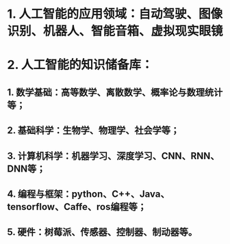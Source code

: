 # 1. 人工智能的应用领域：自动驾驶、图像识别、机器人、智能音箱、虚拟现实眼镜

# 2. 人工智能的知识储备库：
## 1. 数学基础：高等数学、离散数学、概率论与数理统计等；
## 2. 基础科学：生物学、物理学、社会学等；
## 3. 计算机科学：机器学习、深度学习、CNN、RNN、DNN等；
## 4. 编程与框架：python、C++、Java、tensorflow、Caffe、ros编程等；
## 5. 硬件：树莓派、传感器、控制器、制动器等。
